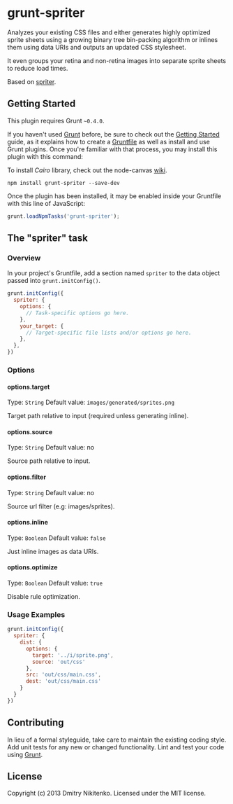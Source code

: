# grunt-spriter

Analyzes your existing CSS files and either generates highly optimized sprite sheets using a growing binary tree bin-packing algorithm or inlines them using data URIs and outputs an updated CSS stylesheet.

It even groups your retina and non-retina images into separate sprite sheets to reduce load times.

Based on [spriter](https://github.com/unfold/spriter).

## Getting Started

This plugin requires Grunt `~0.4.0`.

If you haven't used [Grunt](http://gruntjs.com/) before, be sure to check out the [Getting Started](http://gruntjs.com/getting-started) guide, as it explains how to create a [Gruntfile](http://gruntjs.com/sample-gruntfile) as well as install and use Grunt plugins. Once you're familiar with that process, you may install this plugin with this command:

To install _Cairo_ library, check out the node-canvas [wiki](https://github.com/learnboost/node-canvas/wiki).

```shell
npm install grunt-spriter --save-dev
```

Once the plugin has been installed, it may be enabled inside your Gruntfile with this line of JavaScript:

```js
grunt.loadNpmTasks('grunt-spriter');
```

## The "spriter" task

### Overview
In your project's Gruntfile, add a section named `spriter` to the data object passed into `grunt.initConfig()`.

```js
grunt.initConfig({
  spriter: {
    options: {
      // Task-specific options go here.
    },
    your_target: {
      // Target-specific file lists and/or options go here.
    },
  },
})
```

### Options

#### options.target
Type: `String`
Default value: `images/generated/sprites.png`

Target path relative to input (required unless generating inline).

#### options.source
Type: `String`
Default value: no

Source path relative to input.

#### options.filter
Type: `String`
Default value: no

Source url filter (e.g: images/sprites).

#### options.inline
Type: `Boolean`
Default value: `false`

Just inline images as data URIs.

#### options.optimize
Type: `Boolean`
Default value: `true`

Disable rule optimization.

### Usage Examples

```js
grunt.initConfig({
  spriter: {
    dist: {
      options: {
        target: '../i/sprite.png',
        source: 'out/css'
      },
      src: 'out/css/main.css',
      dest: 'out/css/main.css'
    }
  }
})
```

## Contributing
In lieu of a formal styleguide, take care to maintain the existing coding style. Add unit tests for any new or changed functionality. Lint and test your code using [Grunt](http://gruntjs.com/).

## License
Copyright (c) 2013 Dmitry Nikitenko. Licensed under the MIT license.
